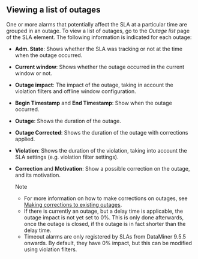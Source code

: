 ## Viewing a list of outages

One or more alarms that potentially affect the SLA at a particular time are grouped in an outage. To view a list of outages, go to the *Outage list* page of the SLA element. The following information is indicated for each outage:

- **Adm. State**: Shows whether the SLA was tracking or not at the time when the outage occurred.

- **Current window**: Shows whether the outage occurred in the current window or not.

- **Outage impact**: The impact of the outage, taking in account the violation filters and offline window configuration.

- **Begin Timestamp** and **End Timestamp**: Show when the outage occurred.

- **Outage**: Shows the duration of the outage.

- **Outage Corrected**: Shows the duration of the outage with corrections applied.

- **Violation**: Shows the duration of the violation, taking into account the SLA settings (e.g. violation filter settings).

- **Correction** and **Motivation**: Show a possible correction on the outage, and its motivation.

    > [!NOTE]
    > - For more information on how to make corrections on outages, see [Making corrections to existing outages](Making_corrections_to_existing_outages.md).
    > - If there is currently an outage, but a delay time is applicable, the outage impact is not yet set to 0%. This is only done afterwards, once the outage is closed, if the outage is in fact shorter than the delay time.
    > - Timeout alarms are only registered by SLAs from DataMiner 9.5.5 onwards. By default, they have 0% impact, but this can be modified using violation filters.
    >

